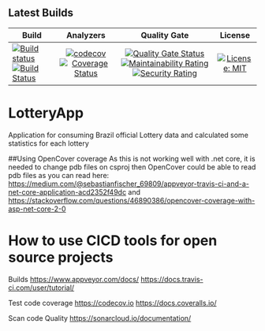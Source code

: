 
## Latest Builds
Build    | Analyzers     | Quality Gate    |   License
-------- | :------------:| :------------:  | :------------:
[![Build status](https://ci.appveyor.com/api/projects/status/q72alxqar06ublbe?svg=true)](https://ci.appveyor.com/project/rsmivb/lotteryapp)  [![Build Status](https://travis-ci.org/rsmivb/LotteryApp.svg?branch=master)](https://travis-ci.org/rsmivb/LotteryApp) | [![codecov](https://codecov.io/gh/rsmivb/LotteryApp/branch/master/graph/badge.svg)](https://codecov.io/gh/rsmivb/LotteryApp)  [![Coverage Status](https://coveralls.io/repos/github/rsmivb/LotteryApp/badge.svg?branch=master)](https://coveralls.io/github/rsmivb/LotteryApp?branch=master) | [![Quality Gate Status](https://sonarcloud.io/api/project_badges/measure?project=rsmivb_LotteryApp&metric=alert_status)](https://sonarcloud.io/dashboard?id=rsmivb_LotteryApp) [![Maintainability Rating](https://sonarcloud.io/api/project_badges/measure?project=rsmivb_LotteryApp&metric=sqale_rating)](https://sonarcloud.io/dashboard?id=rsmivb_LotteryApp) [![Security Rating](https://sonarcloud.io/api/project_badges/measure?project=rsmivb_LotteryApp&metric=security_rating)](https://sonarcloud.io/dashboard?id=rsmivb_LotteryApp) | [![License: MIT](https://img.shields.io/badge/License-MIT-yellow.svg)](https://opensource.org/licenses/MIT)

# LotteryApp
Application for consuming Brazil official Lottery data and calculated some statistics for each lottery

##Using OpenCover coverage
As this is not working well with .net core, it is needed to change pdb files on csproj then OpenCover could be able to read pdb files as you can read here: https://medium.com/@sebastianfischer_69809/appveyor-travis-ci-and-a-net-core-application-acd2352f49dc and https://stackoverflow.com/questions/46890386/opencover-coverage-with-asp-net-core-2-0

# How to use CICD tools for open source projects

Builds
https://www.appveyor.com/docs/
https://docs.travis-ci.com/user/tutorial/

Test code coverage
https://codecov.io
https://docs.coveralls.io/

Scan code Quality 
https://sonarcloud.io/documentation/
